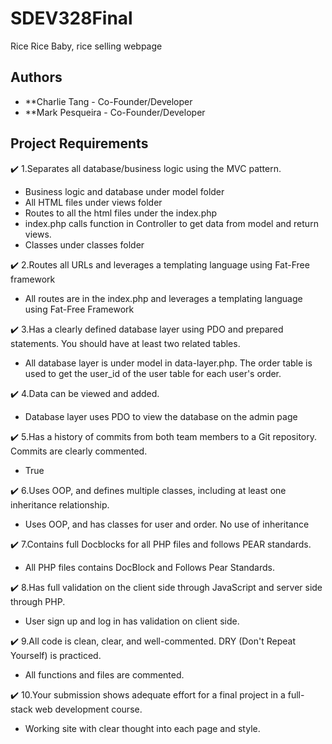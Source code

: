 # SDEV328Final
Rice Rice Baby, rice selling webpage

## Authors
- **Charlie Tang - Co-Founder/Developer
- **Mark Pesqueira - Co-Founder/Developer

## Project Requirements

:heavy_check_mark: 1.Separates all database/business logic using the MVC pattern.
* Business logic and database under model folder
* All HTML files under views folder
* Routes to all the html files under the index.php
* index.php calls function in Controller to get data from model and return views.
* Classes under classes folder

:heavy_check_mark: 2.Routes all URLs and leverages a templating language using Fat-Free framework
* All routes are in the index.php and leverages a templating language using Fat-Free Framework

:heavy_check_mark: 3.Has a clearly defined database layer using PDO and prepared statements. You should have at least two related tables.
* All database layer is under model in data-layer.php. The order table is used to get the user_id of the user table for each user's order.

:heavy_check_mark: 4.Data can be viewed and added.
* Database layer uses PDO to view the database on the admin page

:heavy_check_mark: 5.Has a history of commits from both team members to a Git repository. Commits are clearly commented.
* True


:heavy_check_mark: 6.Uses OOP, and defines multiple classes, including at least one inheritance relationship.
* Uses OOP, and has classes for user and order. No use of inheritance

:heavy_check_mark: 7.Contains full Docblocks for all PHP files and follows PEAR standards.
* All PHP files contains DocBlock and Follows Pear Standards.

 
:heavy_check_mark: 8.Has full validation on the client side through JavaScript and server side through PHP.
* User sign up and log in has validation on client side.

:heavy_check_mark: 9.All code is clean, clear, and well-commented. DRY (Don't Repeat Yourself) is practiced.
* All functions and files are commented. 

:heavy_check_mark: 10.Your submission shows adequate effort for a final project in a full-stack web development course.
* Working site with clear thought into each page and style.